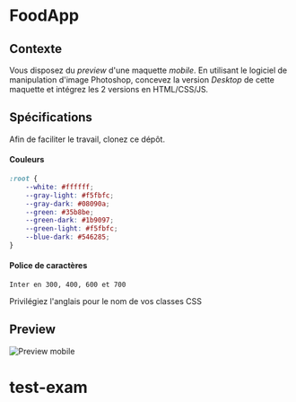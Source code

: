 # FoodApp

## Contexte

Vous disposez du *preview* d'une maquette *mobile*. En utilisant le logiciel de manipulation d'image Photoshop, concevez la version *Desktop* de cette maquette et intégrez les 2 versions en HTML/CSS/JS. 

## Spécifications

Afin de faciliter le travail, clonez ce dépôt.

#### Couleurs

```css
:root {
    --white: #ffffff;
    --gray-light: #f5fbfc;
    --gray-dark: #08090a;
    --green: #35b8be;
    --green-dark: #1b9097;
    --green-light: #f5fbfc;
    --blue-dark: #546285;
}
```

#### Police de caractères

```
Inter en 300, 400, 600 et 700
```

Privilégiez l'anglais pour le nom de vos classes CSS

## Preview


![Preview mobile](preview_mobile.png)
# test-exam
